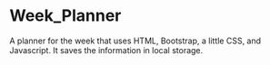 # Week_Planner
A planner for the week that uses HTML, Bootstrap, a little CSS, and Javascript. It saves the information in local storage.
